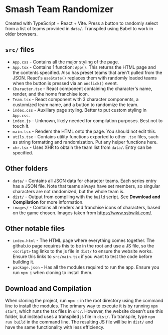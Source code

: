 # Smash Team Randomizer
Created with TypeScript + React + Vite. Press a button to randomly select from a list of teams provided in `data/`.
Transpiled using Babel to work in older browsers.

## `src/` files
* `App.css` - Contains all the major styling of the page.
* `App.tsx` - Contains 1 function: `App()`. This returns the HTML page and the contents specified. Also has preset teams that aren't pulled from the JSON. React's `useState()` replaces them with randomly loaded teams when the button is pressed via an `onclick()` event.
* `Character.tsx` - React component containing the character's name, render, and the home franchise icon.
* `Team.tsx` - React component with 3 character components, a customized team name, and a button to randomize the team.
* `index.css` - Auxiliary page styling. Better to put custom styling in `App.css`.
* `index.js` - Unknown, likely needed for compilation purposes. Best not to touch it.
* `main.tsx` - Renders the HTML onto the page. You should not edit this.
* `utils.tsx` - Contains utility functions exported to other `.tsx` files, such as string formatting and randomization. Put any helper functions here.
* `xhr.tsx` - Uses XHR to obtain the team list from `data/`. Entry can be specified.

## Other folders
* `data/` - Contains all JSON data for character teams. Each series entry has a JSON file. Note that teams always have set members, so singular characters are not randomized, but the whole team is.
* `dist/` - Output from compiling with the `build` script. See **Download and Compilation** for more information.
* `images/` - Contains all renders and franchise icons of characters, based on the game chosen. Images taken from https://www.ssbwiki.com/.

## Other notable files
* `index.html` - The HTML page where everything comes together. The github.io page requires this to be in the root and use a JS file, so the `<script>` tag links to the js file in `dist/` to ensure the website works. Ensure this links to `src/main.tsx` if you want to test the code before building it.
* `package.json` - Has all the modules required to run the app. Ensure you run `npm i` when cloning to install them.

## Download and Compilation
When cloning the project, run `npm i` in the root directory using the command line to install the modules. The primary way to execute it is by running `npm start`, which runs the tsx files in `src/`. However, the website doesn't use this folder, but instead uses a transpiled js file in `dist/`. To transpile, type `npm run build` in the command line. The resulting JS file will be in `dist/` and have the same functionality with less efficiency. 
